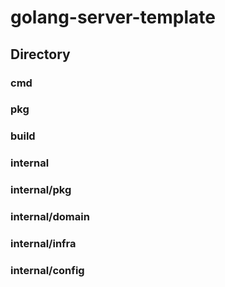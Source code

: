 # golang-server-template

## Directory

### cmd

### pkg

### build

### internal

### internal/pkg

### internal/domain

### internal/infra

### internal/config
